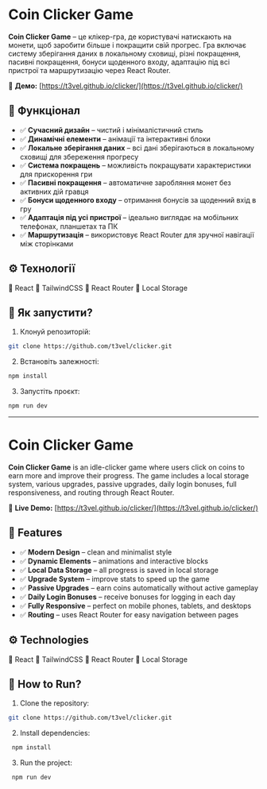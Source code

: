 # Coin Clicker Game

**Coin Clicker Game** – це клікер-гра, де користувачі натискають на монети, щоб заробити більше і покращити свій прогрес. Гра включає систему зберігання даних в локальному сховищі, різні покращення, пасивні покращення, бонуси щоденного входу, адаптацію під всі пристрої та маршрутизацію через React Router.

🔗 **Демо:** [https://t3vel.github.io/clicker/](https://t3vel.github.io/clicker/)

## 🚀 Функціонал

- ✅ **Сучасний дизайн** – чистий і мінімалістичний стиль
- ✅ **Динамічні елементи** – анімації та інтерактивні блоки
- ✅ **Локальне зберігання даних** – всі дані зберігаються в локальному сховищі для збереження прогресу
- ✅ **Система покращень** – можливість покращувати характеристики для прискорення гри
- ✅ **Пасивні покращення** – автоматичне заробляння монет без активних дій гравця
- ✅ **Бонуси щоденного входу** – отримання бонусів за щоденний вхід в гру
- ✅ **Адаптація під усі пристрої** – ідеально виглядає на мобільних телефонах, планшетах та ПК
- ✅ **Маршрутизація** – використовує React Router для зручної навігації між сторінками

## ⚙️ Технології

🔹 React
🔹 TailwindCSS
🔹 React Router
🔹 Local Storage



## 📌 Як запустити?

1. Клонуй репозиторій:
```bash
git clone https://github.com/t3vel/clicker.git
```  
2. Встановіть залежності:
  ```bash
 npm install
   ``` 
3. Запустіть проєкт:

  ```bash
 npm run dev
   ``` 
---

# Coin Clicker Game

**Coin Clicker Game** is an idle-clicker game where users click on coins to earn more and improve their progress. The game includes a local storage system, various upgrades, passive upgrades, daily login bonuses, full responsiveness, and routing through React Router.

🔗 **Live Demo:** [https://t3vel.github.io/clicker/](https://t3vel.github.io/clicker/)

## 🚀 Features


- ✅ **Modern Design** – clean and minimalist style
- ✅ **Dynamic Elements** – animations and interactive blocks
- ✅ **Local Data Storage** – all progress is saved in local storage
- ✅ **Upgrade System** – improve stats to speed up the game
- ✅ **Passive Upgrades** – earn coins automatically without active gameplay
- ✅ **Daily Login Bonuses** – receive bonuses for logging in each day
- ✅ **Fully Responsive** – perfect on mobile phones, tablets, and desktops
- ✅ **Routing** – uses React Router for easy navigation between pages
  
## ⚙️ Technologies

🔹 React
🔹 TailwindCSS
🔹 React Router
🔹 Local Storage

## 📌 How to Run?

1. Clone the repository:
```bash
git clone https://github.com/t3vel/clicker.git
```  
2. Install dependencies:

```bash
 npm install
   ``` 
3. Run the project:

```bash
 npm run dev
   ``` 



